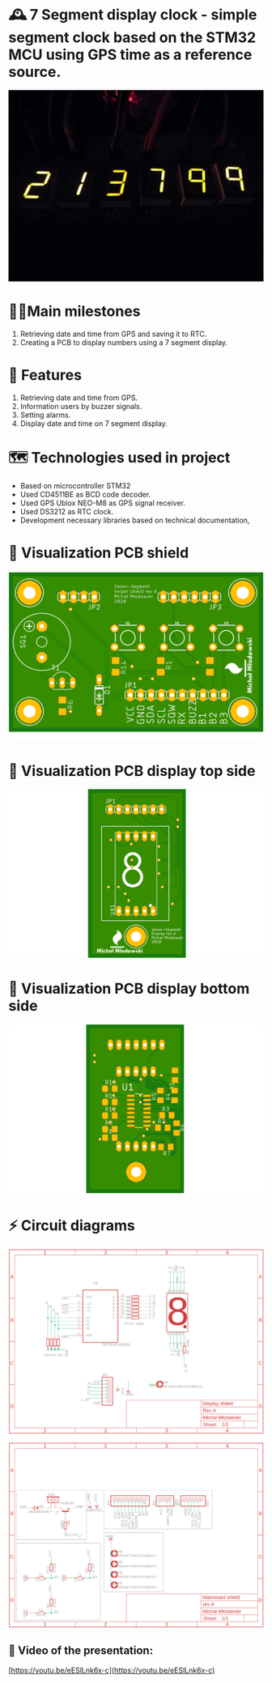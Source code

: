 
# 🕰️ 7 Segment display clock - simple segment clock based on the STM32 MCU using GPS time as a reference source.

![2137](https://raw.githubusercontent.com/SimpleMethod/7SegmentDisplayClock/master/Doc/2137.jpg)

# 🧗‍♂️Main milestones

1. Retrieving date and time from GPS and saving it to RTC.
2. Creating a PCB to display numbers using a 7 segment display.

# 🚀 Features
 1. Retrieving date and time from GPS.
2.  Information users by buzzer signals. 
3.  Setting alarms.
4.  Display date and time on 7 segment display.


# 🗺️ Technologies used in project 
 - Based on microcontroller STM32
- Used CD4511BE as BCD code decoder.
- Used GPS Ublox NEO-M8 as GPS signal receiver.
- Used DS3212 as RTC clock.
-  Development necessary libraries based on technical documentation,

# 🧪 Visualization PCB shield
![MainShield](https://raw.githubusercontent.com/SimpleMethod/7SegmentDisplayClock/master/Motherboard/MainboardPCB_top.png)

# 🧪 Visualization PCB display top side
![dispaly top](https://raw.githubusercontent.com/SimpleMethod/7SegmentDisplayClock/master/DisplayShield/MainboardPCB_top.png)

# 🧪 Visualization PCB display bottom side

![enter image description here](https://raw.githubusercontent.com/SimpleMethod/7SegmentDisplayClock/master/DisplayShield/MainboardPCB_bottom.png)

# ⚡ Circuit diagrams

![enter image description here](https://raw.githubusercontent.com/SimpleMethod/7SegmentDisplayClock/master/DisplayShield/CircuitDiagram.png)

![enter image description here](https://raw.githubusercontent.com/SimpleMethod/7SegmentDisplayClock/master/Motherboard/CircuitDiagram.png)

## 🎥  Video of the presentation:

[https://youtu.be/eESlLnk6x-c](https://youtu.be/eESlLnk6x-c)
